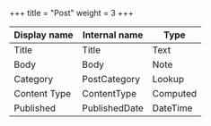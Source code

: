+++
title = "Post"
weight = 3
+++

Display name | Internal name | Type
--- | --- | ---
Title | Title | Text
Body | Body | Note
Category | PostCategory | Lookup
Content Type | ContentType | Computed
Published | PublishedDate | DateTime
